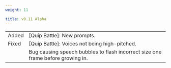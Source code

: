 ```yaml
---
weight: 11

title: v0.11 Alpha
---
```


|       |                                                                                 |
|-------|---------------------------------------------------------------------------------|
| Added | [Quip Battle]: New prompts.                                                     |
| Fixed | [Quip Battle]: Voices not being high-pitched.                                   |
|       | Bug causing speech bubbles to flash incorrect size one frame before growing in. |